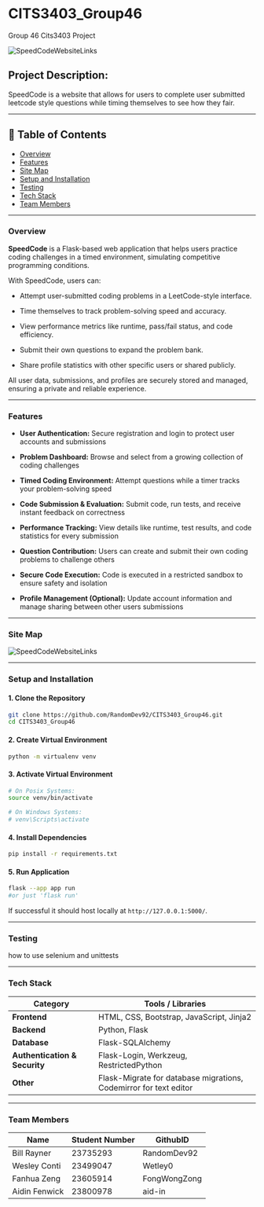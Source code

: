 # CITS3403_Group46
Group 46 Cits3403 Project

![SpeedCodeWebsiteLinks](https://github.com/RandomDev92/CITS3403_Group46/blob/main/SpeedCodeWebsiteLinks.png)

## Project Description:

SpeedCode is a website that allows for users to complete user submitted leetcode style questions while timing themselves to see how they fair.

---

## 📑 Table of Contents

- [Overview](#overview)
- [Features](#features)
- [Site Map](#site-map)
- [Setup and Installation](#setup-and-installation)
- [Testing](#Testing)
- [Tech Stack](#tech-stack)
- [Team Members](#team-members)
---

### Overview

**SpeedCode** is a Flask-based web application that helps users practice coding challenges in a timed environment, simulating competitive programming conditions.

With SpeedCode, users can:

- Attempt user-submitted coding problems in a LeetCode-style interface.
    
- Time themselves to track problem-solving speed and accuracy.
    
- View performance metrics like runtime, pass/fail status, and code efficiency.
    
- Submit their own questions to expand the problem bank.

- Share profile statistics with other specific users or shared publicly.

All user data, submissions, and profiles are securely stored and managed, ensuring a private and reliable experience.

---

### Features

- **User Authentication:** Secure registration and login to protect user accounts and submissions
    
- **Problem Dashboard:** Browse and select from a growing collection of coding challenges
    
- **Timed Coding Environment:** Attempt questions while a timer tracks your problem-solving speed
    
- **Code Submission & Evaluation:** Submit code, run tests, and receive instant feedback on correctness
    
- **Performance Tracking:** View details like runtime, test results, and code statistics for every submission
    
- **Question Contribution:** Users can create and submit their own coding problems to challenge others
    
- **Secure Code Execution:** Code is executed in a restricted sandbox to ensure safety and isolation
    
- **Profile Management (Optional):** Update account information and manage sharing between other users submissions

---

### Site Map

![SpeedCodeWebsiteLinks](https://github.com/RandomDev92/CITS3403_Group46/blob/main/SpeedCodeWebsiteLinks.png)


---

### Setup and Installation

#### 1. Clone the Repository
```bash
git clone https://github.com/RandomDev92/CITS3403_Group46.git
cd CITS3403_Group46
```

#### 2. Create Virtual Environment

```bash
python -m virtualenv venv
```

#### 3. Activate Virtual Environment

```bash
# On Posix Systems:
source venv/bin/activate

# On Windows Systems:
# venv\Scripts\activate
```

#### 4. Install Dependencies

```bash
pip install -r requirements.txt
```


#### 5.  Run Application


```bash
flask --app app run
#or just 'flask run'
```

If successful it should host locally at `http://127.0.0.1:5000/`.

---

### Testing

how to use selenium and unittests


---

### Tech Stack
| Category                      | Tools / Libraries                                                 |
| ----------------------------- | ----------------------------------------------------------------- |
| **Frontend**                  | HTML, CSS, Bootstrap, JavaScript, Jinja2                          |
| **Backend**                   | Python, Flask                                                     |
| **Database**                  | Flask-SQLAlchemy                                                  |
| **Authentication & Security** | Flask-Login, Werkzeug, RestrictedPython                           |
| **Other**                     | Flask-Migrate for database migrations, Codemirror for text editor |

---

### Team Members

| Name          | Student Number | GithubID     |
| ------------- | -------------- | ------------ |
| Bill Rayner   | 23735293       | RandomDev92  |
| Wesley Conti  | 23499047       | Wetley0      |
| Fanhua Zeng   | 23605914       | FongWongZong |
| Aidin Fenwick | 23800978       | aid-in       |
